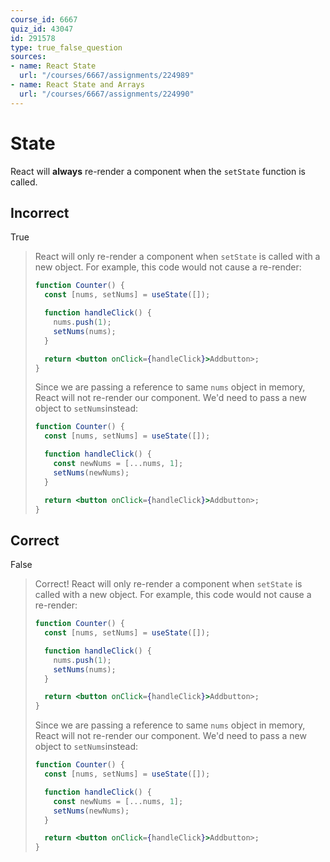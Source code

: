 ```yaml
---
course_id: 6667
quiz_id: 43047
id: 291578
type: true_false_question
sources:
- name: React State
  url: "/courses/6667/assignments/224989"
- name: React State and Arrays
  url: "/courses/6667/assignments/224990"
---
```


# State

React will **always** re-render a component when the `setState` function is
called.

## Incorrect

True

> React will only re-render a component when `setState` is called with a new
> object. For example, this code would not cause a re-render:
> 
> ```jsx
> function Counter() {
>   const [nums, setNums] = useState([]);
> 
>   function handleClick() {
>     nums.push(1);
>     setNums(nums);
>   }
> 
>   return <button onClick={handleClick}>Addbutton>;
> }
> ```
> 
> Since we are passing a reference to same `nums` object in memory, React will not
> re-render our component. We'd need to pass a new object to `setNums`instead:
> 
> ```jsx
> function Counter() {
>   const [nums, setNums] = useState([]);
> 
>   function handleClick() {
>     const newNums = [...nums, 1];
>     setNums(newNums);
>   }
> 
>   return <button onClick={handleClick}>Addbutton>;
> }
> ```

## Correct

False

> Correct! React will only re-render a component when `setState` is called with a
> new object. For example, this code would not cause a re-render:
> 
> ```jsx
> function Counter() {
>   const [nums, setNums] = useState([]);
> 
>   function handleClick() {
>     nums.push(1);
>     setNums(nums);
>   }
> 
>   return <button onClick={handleClick}>Addbutton>;
> }
> ```
> 
> Since we are passing a reference to same `nums` object in memory, React will not
> re-render our component. We'd need to pass a new object to `setNums`instead:
> 
> ```jsx
> function Counter() {
>   const [nums, setNums] = useState([]);
> 
>   function handleClick() {
>     const newNums = [...nums, 1];
>     setNums(newNums);
>   }
> 
>   return <button onClick={handleClick}>Addbutton>;
> }
> ```
